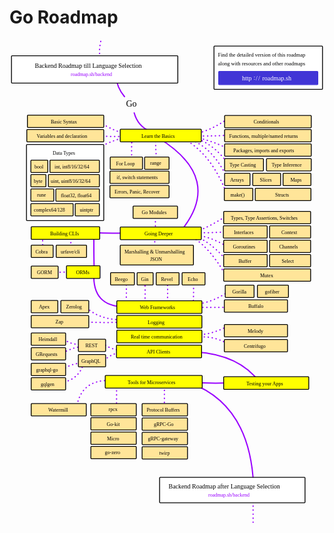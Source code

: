 # Go Roadmap

<link href="style/main.css" rel="stylesheet">

<svg xmlns="http://www.w3.org/2000/svg" xmlns:xlink="http://www.w3.org/1999/xlink" viewBox="1 152 1008 1557"
    style="font-family: balsamiq">
    <path d="M293 157Q276.10544138325673 233.1738375311804 331 235" fill="none" stroke="rgb(153,0,255)" stroke-width="4"
        stroke-linecap="round" stroke-linejoin="round" stroke-dasharray="0.8 12"></path>
    <path d="M576 1249Q770.456695506746 1319.1730113240437 782 1578" fill="none" stroke="rgb(153,0,255)"
        stroke-width="4" stroke-linecap="round" stroke-linejoin="round" stroke-dasharray="undefined"></path>
    <path d="M496.5 1261Q496.8274533890907 1286.7244198895028 496.5 1330" fill="none" stroke="rgb(153,0,255)"
        stroke-width="4" stroke-linecap="round" stroke-linejoin="round" stroke-dasharray="0.8 12"></path>
    <path d="M343.5 1250Q343.8274533890907 1275.7244198895028 343.5 1319" fill="none" stroke="rgb(153,0,255)"
        stroke-width="4" stroke-linecap="round" stroke-linejoin="round" stroke-dasharray="0.8 12"></path>
    <path d="M356.5 1246Q235.54081389735572 1224.9446960726427 216.5 1323.5" fill="none" stroke="rgb(153,0,255)"
        stroke-width="4" stroke-linecap="round" stroke-linejoin="round" stroke-dasharray="0.8 12"></path>
    <path d="M708.5 1250Q636.223832995423 1252.4247763114765 588 1248" fill="none" stroke="rgb(153,0,255)"
        stroke-width="4" stroke-linecap="round" stroke-linejoin="round" stroke-dasharray="undefined"></path>
    <path d="M598 1151Q736.2926453164952 1160.2444870544196 801 1247.5" fill="none" stroke="rgb(153,0,255)"
        stroke-width="4" stroke-linecap="round" stroke-linejoin="round" stroke-dasharray="undefined"></path>
    <path d="M241.5 1187.5Q203.29439057497487 1184.5885801526965 173.5 1206.5" fill="none" stroke="rgb(153,0,255)"
        stroke-width="4" stroke-linecap="round" stroke-linejoin="round" stroke-dasharray="0.8 12"></path>
    <path d="M238.5 1187.5Q222.7124984950272 1238.6397804916494 170.5 1248.5" fill="none" stroke="rgb(153,0,255)"
        stroke-width="4" stroke-linecap="round" stroke-linejoin="round" stroke-dasharray="0.8 12"></path>
    <path d="M361.5 1150.5Q322.02693956977424 1158.4655555527547 304.5 1178.5" fill="none" stroke="rgb(153,0,255)"
        stroke-width="4" stroke-linecap="round" stroke-linejoin="round" stroke-dasharray="0.8 12"></path>
    <path d="M232.5 1133.5Q192.9182626196847 1139.0017827403024 164.5 1159.5" fill="none" stroke="rgb(153,0,255)"
        stroke-width="4" stroke-linecap="round" stroke-linejoin="round" stroke-dasharray="0.8 12"></path>
    <path d="M236.5 1125.5Q195.01428929562968 1130.8729202673526 172.5 1106.5" fill="none" stroke="rgb(153,0,255)"
        stroke-width="4" stroke-linecap="round" stroke-linejoin="round" stroke-dasharray="0.8 12"></path>
    <path d="M369.5 1146Q325.4579649999183 1146.1051416333657 299.5 1122.5" fill="none" stroke="rgb(153,0,255)"
        stroke-width="4" stroke-linecap="round" stroke-linejoin="round" stroke-dasharray="0.8 12"></path>
    <path d="M698 1124Q649.4125032011184 1097.570464894895 605 1104.5" fill="none" stroke="rgb(153,0,255)"
        stroke-width="4" stroke-linecap="round" stroke-linejoin="round" stroke-dasharray="0.8 12"></path>
    <path d="M698 1069Q652.4560882097093 1093.9771742440971 604 1096.5" fill="none" stroke="rgb(153,0,255)"
        stroke-width="4" stroke-linecap="round" stroke-linejoin="round" stroke-dasharray="0.8 12"></path>
    <path d="M354.5 1048Q282.263315758886 1045.9299334292596 244 1005" fill="none" stroke="rgb(153,0,255)"
        stroke-width="4" stroke-linecap="round" stroke-linejoin="round" stroke-dasharray="0.8 12"></path>
    <path d="M355.5 1056Q283.22383299542304 1058.4247763114765 235 1054" fill="none" stroke="rgb(153,0,255)"
        stroke-width="4" stroke-linecap="round" stroke-linejoin="round" stroke-dasharray="0.8 12"></path>
    <path d="M150 896.5Q187.10843373493972 894.0857163594136 227 896.5" fill="none" stroke="rgb(153,0,255)"
        stroke-width="4" stroke-linecap="round" stroke-linejoin="round" stroke-dasharray="0.8 12"></path>
    <path d="M369 1006.5Q265.67160150185424 1005.8884929186331 271 899" fill="none" stroke="rgb(153,0,255)"
        stroke-width="4" stroke-linecap="round" stroke-linejoin="round" stroke-dasharray="undefined"></path>
    <path d="M589 922Q591.1477718101321 955.0120481927711 589 990.5" fill="none" stroke="rgb(153,0,255)"
        stroke-width="4" stroke-linecap="round" stroke-linejoin="round" stroke-dasharray="0.8 12"></path>
    <path d="M506 925Q508.1477718101321 958.0120481927711 506 993.5" fill="none" stroke="rgb(153,0,255)"
        stroke-width="4" stroke-linecap="round" stroke-linejoin="round" stroke-dasharray="0.8 12"></path>
    <path d="M434 927Q436.1477718101321 960.0120481927711 434 995.5" fill="none" stroke="rgb(153,0,255)"
        stroke-width="4" stroke-linecap="round" stroke-linejoin="round" stroke-dasharray="0.8 12"></path>
    <path d="M374 924Q376.1477718101321 957.0120481927711 374 992.5" fill="none" stroke="rgb(153,0,255)"
        stroke-width="4" stroke-linecap="round" stroke-linejoin="round" stroke-dasharray="0.8 12"></path>
    <path d="M710 1008.5Q648.5698935234932 1008.3271771938533 616 1008.5" fill="none" stroke="rgb(153,0,255)"
        stroke-width="4" stroke-linecap="round" stroke-linejoin="round" stroke-dasharray="0.8 12"></path>
    <path d="M702 957.5Q653.8661795874258 990.4731461736649 605 997.5" fill="none" stroke="rgb(153,0,255)"
        stroke-width="4" stroke-linecap="round" stroke-linejoin="round" stroke-dasharray="0.8 12"></path>
    <path d="M272 892Q270.6815583823948 841.0027101414265 271 774.5" fill="none" stroke="rgb(153,0,255)"
        stroke-width="4" stroke-linecap="round" stroke-linejoin="round" stroke-dasharray="undefined"></path>
    <path d="M109 834Q105.66642512783054 798.0196113951789 108 766" fill="none" stroke="rgb(153,0,255)" stroke-width="4"
        stroke-linecap="round" stroke-linejoin="round" stroke-dasharray="0.8 12"></path>
    <path d="M197 828Q197.71498051132212 801.7556756756757 197 777" fill="none" stroke="rgb(153,0,255)" stroke-width="4"
        stroke-linecap="round" stroke-linejoin="round" stroke-dasharray="0.8 12"></path>
    <path d="M465 773Q466.69313398171 799.0240963855422 465 827" fill="none" stroke="rgb(153,0,255)" stroke-width="4"
        stroke-linecap="round" stroke-linejoin="round" stroke-dasharray="0.8 12"></path>
    <path d="M368 770.5Q316.5747998965835 771.8976846081109 270 769.5" fill="none" stroke="rgb(153,0,255)"
        stroke-width="4" stroke-linecap="round" stroke-linejoin="round" stroke-dasharray="undefined"></path>
    <path d="M467 709Q468.8028741471912 736.710843373494 467 766.5" fill="none" stroke="rgb(153,0,255)" stroke-width="4"
        stroke-linecap="round" stroke-linejoin="round" stroke-dasharray="0.8 12"></path>
    <path d="M695.5 910Q642.958651151126 818.2643427779536 588.5 785" fill="none" stroke="rgb(153,0,255)"
        stroke-width="4" stroke-linecap="round" stroke-linejoin="round" stroke-dasharray="0.8 12"></path>
    <path d="M690.5 852Q641.3394403784653 797.5305801393769 599.5 783" fill="none" stroke="rgb(153,0,255)"
        stroke-width="4" stroke-linecap="round" stroke-linejoin="round" stroke-dasharray="0.8 12"></path>
    <path d="M702 766Q637.9647731549491 771.0153528633346 595 769" fill="none" stroke="rgb(153,0,255)" stroke-width="4"
        stroke-linecap="round" stroke-linejoin="round" stroke-dasharray="0.8 12"></path>
    <path d="M696 813Q640.1157511932291 780.1424093821518 601 779" fill="none" stroke="rgb(153,0,255)" stroke-width="4"
        stroke-linecap="round" stroke-linejoin="round" stroke-dasharray="0.8 12"></path>
    <path d="M701 712Q640.6853310804988 751.2364322519314 592.5 768.5" fill="none" stroke="rgb(153,0,255)"
        stroke-width="4" stroke-linecap="round" stroke-linejoin="round" stroke-dasharray="0.8 12"></path>
    <path d="M698 649.5Q647.3140226883133 515.622777905789 557 468.5" fill="none" stroke="rgb(153,0,255)"
        stroke-width="4" stroke-linecap="round" stroke-linejoin="round" stroke-dasharray="0.8 12"></path>
    <path d="M702 603.5Q653.5245931435408 495.354157411754 577 471" fill="none" stroke="rgb(153,0,255)" stroke-width="4"
        stroke-linecap="round" stroke-linejoin="round" stroke-dasharray="0.8 12"></path>
    <path d="M472.5 542Q468.1266511830454 504.5350558861954 468.5 464" fill="none" stroke="rgb(153,0,255)"
        stroke-width="4" stroke-linecap="round" stroke-linejoin="round" stroke-dasharray="0.8 12"></path>
    <path d="M393 546Q390.3975903614458 506 393 463" fill="none" stroke="rgb(153,0,255)" stroke-width="4"
        stroke-linecap="round" stroke-linejoin="round" stroke-dasharray="0.8 12"></path>
    <path d="M703 552Q658.0753258781086 488.9986998350727 602 469" fill="none" stroke="rgb(153,0,255)" stroke-width="4"
        stroke-linecap="round" stroke-linejoin="round" stroke-dasharray="0.8 12"></path>
    <path d="M342 270Q344.2134082235958 304.4544953865448 369 334" fill="none" stroke="rgb(153,0,255)" stroke-width="4"
        stroke-linecap="round" stroke-linejoin="round" stroke-dasharray="undefined"></path>
    <g class="clickable-group" data-group-id="ext_link:roadmap.sh/backend">
        <rect x="7.35" y="203.35" width="532.3" height="87.3" rx="2" fill="rgb(255,255,255)" fill-opacity="1"
            stroke="rgb(0,0,0)" stroke-width="2.7"></rect><text x="82" y="242.5" fill="rgb(0,0,0)" font-style="normal"
            font-weight="normal" font-size="20px">
            <tspan>Backend Roadmap till Language Selection</tspan>
        </text><text x="197" y="268" fill="rgb(153,0,255)" font-style="normal" font-weight="normal" font-size="16px">
            <tspan>roadmap.sh/backend</tspan>
        </text>
    </g>
    <path d="M479 467Q688.0406303790636 596.875051694537 548 765.5" fill="none" stroke="rgb(153,0,255)" stroke-width="4"
        stroke-linecap="round" stroke-linejoin="round" stroke-dasharray="undefined"></path>
    <path d="M698.5 405.5Q648.6644842744512 439.96923670577416 601 452" fill="none" stroke="rgb(153,0,255)"
        stroke-width="4" stroke-linecap="round" stroke-linejoin="round" stroke-dasharray="0.8 12"></path>
    <path d="M717 509Q650.2630724722475 473.9356900603471 597 465" fill="none" stroke="rgb(153,0,255)" stroke-width="4"
        stroke-linecap="round" stroke-linejoin="round" stroke-dasharray="0.8 12"></path>
    <path d="M383 456Q321.2354962001743 441.07363719386046 276 405" fill="none" stroke="rgb(153,0,255)" stroke-width="4"
        stroke-linecap="round" stroke-linejoin="round" stroke-dasharray="0.8 12"></path>
    <path d="M384 462Q317.9360225457389 474.68987917373784 276 506" fill="none" stroke="rgb(153,0,255)" stroke-width="4"
        stroke-linecap="round" stroke-linejoin="round" stroke-dasharray="0.8 12"></path>
    <path d="M389 458Q329.0675569994615 465.8862139459812 274 457" fill="none" stroke="rgb(153,0,255)" stroke-width="4"
        stroke-linecap="round" stroke-linejoin="round" stroke-dasharray="0.8 12"></path>
    <path d="M699.5 457.5Q631.7196715659876 461.5978354232341 577 459" fill="none" stroke="rgb(153,0,255)"
        stroke-width="4" stroke-linecap="round" stroke-linejoin="round" stroke-dasharray="0.8 12"></path><text x="374"
        y="366.5" fill="rgb(0,0,0)" font-style="normal" font-weight="normal" font-size="28px">
        <tspan>Go</tspan>
    </text>
    <path d="M400 386Q411.7500675580003 428.9312828329365 451 445" fill="none" stroke="rgb(153,0,255)" stroke-width="4"
        stroke-linecap="round" stroke-linejoin="round" stroke-dasharray="undefined"></path>
    <g class="clickable-group done" data-group-id="100-go-basics">
        <rect x="355.35" y="438.35" width="259.3" height="40.3" rx="2" fill="rgb(255,255,0)" fill-opacity="1"
            stroke="rgb(0,0,0)" stroke-width="2.7"></rect><text x="423" y="465" fill="rgb(0,0,0)" font-style="normal"
            font-weight="normal" font-size="16px">
            <tspan>Learn the Basics</tspan>
        </text>
    </g>
    <g class="clickable-group done" data-group-id="100-go-basics:basic-syntax">
        <rect x="58.35" y="393.35" width="244.3" height="39.3" rx="2" fill="rgb(255,229,153)" fill-opacity="1"
            stroke="rgb(0,0,0)" stroke-width="2.7"></rect><text x="133" y="419" fill="rgb(0,0,0)" font-style="normal"
            font-weight="normal" font-size="16px">
            <tspan>Basic Syntax</tspan>
        </text>
    </g>
    <g class="clickable-group done" data-group-id="101-go-basics:variables">
        <rect x="56.35" y="439.35" width="246.3" height="39.3" rx="2" fill="rgb(255,229,153)" fill-opacity="1"
            stroke="rgb(0,0,0)" stroke-width="2.7"></rect><text x="88" y="465" fill="rgb(0,0,0)" font-style="normal"
            font-weight="normal" font-size="16px">
            <tspan>Variables and declaration</tspan>
        </text>
    </g>
    <g class="clickable-group done" data-group-id="109-go-basics:packages">
        <rect x="689.35" y="485.35" width="277.3" height="39.3" rx="2" fill="rgb(255,229,153)" fill-opacity="1"
            stroke="rgb(0,0,0)" stroke-width="2.7"></rect><text x="717" y="511.5" fill="rgb(0,0,0)" font-style="normal"
            font-weight="normal" font-size="16px">
            <tspan>Packages, imports and exports</tspan>
        </text>
    </g>
    <g class="clickable-group done" data-group-id="108-go-basics:functions">
        <rect x="689.35" y="439.35" width="277.3" height="39.3" rx="2" fill="rgb(255,229,153)" fill-opacity="1"
            stroke="rgb(0,0,0)" stroke-width="2.7"></rect><text x="704" y="465" fill="rgb(0,0,0)" font-style="normal"
            font-weight="normal" font-size="16px">
            <tspan>Functions, multiple/named returns</tspan>
        </text>
    </g>
    <rect x="655.35" y="172.35" width="347.3" height="138.3" rx="2" fill="rgb(255,255,255)" fill-opacity="1"
        stroke="rgb(0,0,0)" stroke-width="2.7"></rect><text x="668" y="206.5" fill="rgb(0,0,0)" font-style="normal"
        font-weight="normal" font-size="17px">
        <tspan>Find the detailed version of this roadmap</tspan>
    </text><text x="668" y="234.5" fill="rgb(0,0,0)" font-style="normal" font-weight="normal" font-size="17px">
        <tspan>along with resources and other roadmaps</tspan>
    </text>
    <g class="clickable-group" data-group-id="ext_link:roadmap.sh">
        <rect x="670.35" y="253.35" width="317.3" height="42.3" rx="2" fill="rgb(65,53,214)" fill-opacity="1"
            stroke="rgb(65,53,214)" stroke-width="2.7"></rect><text x="810" y="281.5" fill="rgb(255,255,255)"
            font-style="normal" font-weight="normal" font-size="20px">
            <tspan>roadmap.sh</tspan>
        </text><text x="745" y="281.5" fill="rgb(255,255,255)" font-style="normal" font-weight="normal"
            font-size="20px">
            <tspan>http</tspan>
        </text><text x="782" y="279" fill="rgb(255,255,255)" font-style="normal" font-weight="normal" font-size="20px">
            <tspan>:</tspan>
        </text><text x="789" y="282.5" fill="rgb(255,255,255)" font-style="normal" font-weight="normal"
            font-size="20px">
            <tspan>/</tspan>
        </text><text x="797" y="282.5" fill="rgb(255,255,255)" font-style="normal" font-weight="normal"
            font-size="20px">
            <tspan>/</tspan>
        </text>
    </g>
    <g class="clickable-group done" data-group-id="107-go-basics:conditionals">
        <rect x="689.35" y="394.35" width="277.3" height="39.3" rx="2" fill="rgb(255,229,153)" fill-opacity="1"
            stroke="rgb(0,0,0)" stroke-width="2.7"></rect><text x="782" y="420" fill="rgb(0,0,0)" font-style="normal"
            font-weight="normal" font-size="16px">
            <tspan>Conditionals</tspan>
        </text>
    </g>
    <g class="clickable-group done" data-group-id="110-go-basics:type-casting">
        <rect x="689.35" y="532.35" width="124.3" height="39.3" rx="2" fill="rgb(255,229,153)" fill-opacity="1"
            stroke="rgb(0,0,0)" stroke-width="2.7"></rect><text x="705" y="558" fill="rgb(0,0,0)" font-style="normal"
            font-weight="normal" font-size="16px">
            <tspan>Type Casting</tspan>
        </text>
    </g>
    <g class="clickable-group done" data-group-id="111-go-basics:type-inference">
        <rect x="823.35" y="532.35" width="143.3" height="39.3" rx="2" fill="rgb(255,229,153)" fill-opacity="1"
            stroke="rgb(0,0,0)" stroke-width="2.7"></rect><text x="840" y="558" fill="rgb(0,0,0)" font-style="normal"
            font-weight="normal" font-size="16px">
            <tspan>Type Inference</tspan>
        </text>
    </g>
    <g class="clickable-group done" data-group-id="103-go-basics:for-loop">
        <rect x="323.35" y="527.35" width="103.3" height="39.3" rx="2" fill="rgb(255,229,153)" fill-opacity="1"
            stroke="rgb(0,0,0)" stroke-width="2.7"></rect><text x="342" y="553" fill="rgb(0,0,0)" font-style="normal"
            font-weight="normal" font-size="16px">
            <tspan>For Loop</tspan>
        </text>
    </g>
    <g class="clickable-group done" data-group-id="105-go-basics:conditionals">
        <rect x="322.35" y="572.35" width="189.3" height="39.3" rx="2" fill="rgb(255,229,153)" fill-opacity="1"
            stroke="rgb(0,0,0)" stroke-width="2.7"></rect><text x="344" y="598" fill="rgb(0,0,0)" font-style="normal"
            font-weight="normal" font-size="16px">
            <tspan>if, switch statements</tspan>
        </text>
    </g>
    <g class="clickable-group done" data-group-id="101-go-advanced">
        <rect x="355.35" y="751.35" width="259.3" height="40.3" rx="2" fill="rgb(255,255,0)" fill-opacity="1"
            stroke="rgb(0,0,0)" stroke-width="2.7"></rect><text x="433" y="778" fill="rgb(0,0,0)" font-style="normal"
            font-weight="normal" font-size="16px">
            <tspan>Going Deeper</tspan>
        </text>
    </g>
    <g class="clickable-group done" data-group-id="116-go-basics:structs">
        <rect x="787.35" y="627.35" width="178.3" height="39.3" rx="2" fill="rgb(255,229,153)" fill-opacity="1"
            stroke="rgb(0,0,0)" stroke-width="2.7"></rect><text x="851" y="653" fill="rgb(0,0,0)" font-style="normal"
            font-weight="normal" font-size="16px">
            <tspan>Structs</tspan>
        </text>
    </g>
    <g class="clickable-group done" data-group-id="103-go-advanced:interfaces">
        <rect x="685.35" y="747.35" width="140.3" height="39.3" rx="2" fill="rgb(255,229,153)" fill-opacity="1"
            stroke="rgb(0,0,0)" stroke-width="2.7"></rect><text x="719" y="774" fill="rgb(0,0,0)" font-style="normal"
            font-weight="normal" font-size="16px">
            <tspan>Interfaces</tspan>
        </text>
    </g>
    <g class="clickable-group done" data-group-id="112-go-basics:arrays">
        <rect x="689.35" y="579.35" width="81.3" height="39.3" rx="2" fill="rgb(255,229,153)" fill-opacity="1"
            stroke="rgb(0,0,0)" stroke-width="2.7"></rect><text x="707" y="605" fill="rgb(0,0,0)" font-style="normal"
            font-weight="normal" font-size="16px">
            <tspan>Arrays</tspan>
        </text>
    </g>
    <g class="clickable-group done" data-group-id="113-go-basics:slices">
        <rect x="779.35" y="579.35" width="89.3" height="39.3" rx="2" fill="rgb(255,229,153)" fill-opacity="1"
            stroke="rgb(0,0,0)" stroke-width="2.7"></rect><text x="802" y="605" fill="rgb(0,0,0)" font-style="normal"
            font-weight="normal" font-size="16px">
            <tspan>Slices</tspan>
        </text>
    </g>
    <g class="clickable-group done" data-group-id="115-go-basics:make">
        <rect x="688.35" y="627.35" width="91.3" height="39.3" rx="2" fill="rgb(255,229,153)" fill-opacity="1"
            stroke="rgb(0,0,0)" stroke-width="2.7"></rect><text x="708" y="653" fill="rgb(0,0,0)" font-style="normal"
            font-weight="normal" font-size="16px">
            <tspan>make()</tspan>
        </text>
    </g>
    <g class="clickable-group done" data-group-id="104-go-basics:range">
        <rect x="433.35" y="527.35" width="78.3" height="39.3" rx="2" fill="rgb(255,229,153)" fill-opacity="1"
            stroke="rgb(0,0,0)" stroke-width="2.7"></rect><text x="451" y="551.5" fill="rgb(0,0,0)" font-style="normal"
            font-weight="normal" font-size="16px">
            <tspan>range</tspan>
        </text>
    </g>
    <g class="clickable-group done" data-group-id="114-go-basics:maps">
        <rect x="876.35" y="579.35" width="89.3" height="39.3" rx="2" fill="rgb(255,229,153)" fill-opacity="1"
            stroke="rgb(0,0,0)" stroke-width="2.7"></rect><text x="900" y="605" fill="rgb(0,0,0)" font-style="normal"
            font-weight="normal" font-size="16px">
            <tspan>Maps</tspan>
        </text>
    </g>
    <g class="clickable-group done" data-group-id="102-go-advanced:types-and-type-assertions">
        <rect x="686.35" y="701.35" width="278.3" height="39.3" rx="2" fill="rgb(255,229,153)" fill-opacity="1"
            stroke="rgb(0,0,0)" stroke-width="2.7"></rect><text x="709" y="727" fill="rgb(0,0,0)" font-style="normal"
            font-weight="normal" font-size="16px">
            <tspan>Types, Type Assertions, Switches</tspan>
        </text>
    </g>
    <g class="clickable-group done" data-group-id="106-go-basics:errors-panic-recover">
        <rect x="322.35" y="618.35" width="189.3" height="39.3" rx="2" fill="rgb(255,229,153)" fill-opacity="1"
            stroke="rgb(0,0,0)" stroke-width="2.7"></rect><text x="337" y="644.5" fill="rgb(0,0,0)" font-style="normal"
            font-weight="normal" font-size="16px">
            <tspan>Errors, Panic, Recover</tspan>
        </text>
    </g>
    <g class="clickable-group done" data-group-id="105-go-advanced:goroutines">
        <rect x="686.35" y="793.35" width="139.3" height="39.3" rx="2" fill="rgb(255,229,153)" fill-opacity="1"
            stroke="rgb(0,0,0)" stroke-width="2.7"></rect><text x="716" y="819" fill="rgb(0,0,0)" font-style="normal"
            font-weight="normal" font-size="16px">
            <tspan>Goroutines</tspan>
        </text>
    </g>
    <g class="clickable-group done" data-group-id="106-go-advanced:channels">
        <rect x="833.35" y="793.35" width="131.3" height="39.3" rx="2" fill="rgb(255,229,153)" fill-opacity="1"
            stroke="rgb(0,0,0)" stroke-width="2.7"></rect><text x="864" y="819" fill="rgb(0,0,0)" font-style="normal"
            font-weight="normal" font-size="16px">
            <tspan>Channels</tspan>
        </text>
    </g>
    <g class="clickable-group done" data-group-id="107-go-advanced:buffer">
        <rect x="686.35" y="839.35" width="139.3" height="39.3" rx="2" fill="rgb(255,229,153)" fill-opacity="1"
            stroke="rgb(0,0,0)" stroke-width="2.7"></rect><text x="734" y="865" fill="rgb(0,0,0)" font-style="normal"
            font-weight="normal" font-size="16px">
            <tspan>Buffer</tspan>
        </text>
    </g>
    <g class="clickable-group done" data-group-id="108-go-advanced:select">
        <rect x="833.35" y="839.35" width="131.3" height="39.3" rx="2" fill="rgb(255,229,153)" fill-opacity="1"
            stroke="rgb(0,0,0)" stroke-width="2.7"></rect><text x="872" y="865" fill="rgb(0,0,0)" font-style="normal"
            font-weight="normal" font-size="16px">
            <tspan>Select</tspan>
        </text>
    </g>
    <g class="clickable-group done" data-group-id="109-go-advanced:mutext">
        <rect x="686.35" y="885.35" width="278.3" height="39.3" rx="2" fill="rgb(255,229,153)" fill-opacity="1"
            stroke="rgb(0,0,0)" stroke-width="2.7"></rect><text x="803" y="911" fill="rgb(0,0,0)" font-style="normal"
            font-weight="normal" font-size="16px">
            <tspan>Mutex</tspan>
        </text>
    </g>
    <g class="clickable-group done" data-group-id="100-go-advanced:go-modules">
        <rect x="396.35" y="684.35" width="142.3" height="39.3" rx="2" fill="rgb(255,229,153)" fill-opacity="1"
            stroke="rgb(0,0,0)" stroke-width="2.7"></rect><text x="424" y="710" fill="rgb(0,0,0)" font-style="normal"
            font-weight="normal" font-size="16px">
            <tspan>Go Modules</tspan>
        </text>
    </g>
    <g class="clickable-group done" data-group-id="102-go-building-clis">
        <rect x="70.35" y="750.35" width="219.3" height="40.3" rx="2" fill="rgb(255,255,0)" fill-opacity="1"
            stroke="rgb(0,0,0)" stroke-width="2.7"></rect><text x="131" y="777" fill="rgb(0,0,0)" font-style="normal"
            font-weight="normal" font-size="16px">
            <tspan>Building CLIs</tspan>
        </text>
    </g>
    <g class="clickable-group done" data-group-id="101-go-advanced:working-with-json">
        <rect x="355.35" y="809.35" width="234.3" height="63.3" rx="2" fill="rgb(255,229,153)" fill-opacity="1"
            stroke="rgb(0,0,0)" stroke-width="2.7"></rect><text x="369" y="835" fill="rgb(0,0,0)" font-style="normal"
            font-weight="normal" font-size="16px">
            <tspan>Marshalling &amp; Unmarshalling</tspan>
        </text><text x="451" y="859" fill="rgb(0,0,0)" font-style="normal" font-weight="normal" font-size="16px">
            <tspan>JSON</tspan>
        </text>
    </g>
    <g class="clickable-group done" data-group-id="104-go-advanced:context">
        <rect x="833.35" y="747.35" width="131.3" height="39.3" rx="2" fill="rgb(255,229,153)" fill-opacity="1"
            stroke="rgb(0,0,0)" stroke-width="2.7"></rect><text x="871" y="773" fill="rgb(0,0,0)" font-style="normal"
            font-weight="normal" font-size="16px">
            <tspan>Context</tspan>
        </text>
    </g>
    <g class="clickable-group done" data-group-id="100-go-building-clis:cobra">
        <rect x="70.35" y="809.35" width="70.3" height="39.3" rx="2" fill="rgb(255,229,153)" fill-opacity="1"
            stroke="rgb(0,0,0)" stroke-width="2.7"></rect><text x="84" y="835" fill="rgb(0,0,0)" font-style="normal"
            font-weight="normal" font-size="16px">
            <tspan>Cobra</tspan>
        </text>
    </g>
    <g class="clickable-group done" data-group-id="101-go-building-clis:urfave-cli">
        <rect x="150.35" y="809.35" width="97.3" height="39.3" rx="2" fill="rgb(255,229,153)" fill-opacity="1"
            stroke="rgb(0,0,0)" stroke-width="2.7"></rect><text x="165" y="835" fill="rgb(0,0,0)" font-style="normal"
            font-weight="normal" font-size="16px">
            <tspan>urfave/cli</tspan>
        </text>
    </g>
    <g class="clickable-group done" data-group-id="104-go-web-frameworks">
        <rect x="344.35" y="987.35" width="272.3" height="40.3" rx="2" fill="rgb(255,255,0)" fill-opacity="1"
            stroke="rgb(0,0,0)" stroke-width="2.7"></rect><text x="418" y="1014" fill="rgb(0,0,0)" font-style="normal"
            font-weight="normal" font-size="16px">
            <tspan>Web Frameworks</tspan>
        </text>
    </g>
    <g class="clickable-group done" data-group-id="100-go-web-frameworks:beego">
        <rect x="324.35" y="897.35" width="76.3" height="39.3" rx="2" fill="rgb(255,229,153)" fill-opacity="1"
            stroke="rgb(0,0,0)" stroke-width="2.7"></rect><text x="338" y="923" fill="rgb(0,0,0)" font-style="normal"
            font-weight="normal" font-size="16px">
            <tspan>Beego</tspan>
        </text>
    </g>
    <g class="clickable-group done" data-group-id="101-go-web-frameworks:gin">
        <rect x="409.35" y="897.35" width="51.3" height="39.3" rx="2" fill="rgb(255,229,153)" fill-opacity="1"
            stroke="rgb(0,0,0)" stroke-width="2.7"></rect><text x="422" y="923" fill="rgb(0,0,0)" font-style="normal"
            font-weight="normal" font-size="16px">
            <tspan>Gin</tspan>
        </text>
    </g>
    <g class="clickable-group done" data-group-id="102-go-web-frameworks:revel">
        <rect x="470.35" y="897.35" width="73.3" height="39.3" rx="2" fill="rgb(255,229,153)" fill-opacity="1"
            stroke="rgb(0,0,0)" stroke-width="2.7"></rect><text x="486" y="923" fill="rgb(0,0,0)" font-style="normal"
            font-weight="normal" font-size="16px">
            <tspan>Revel</tspan>
        </text>
    </g>
    <g class="clickable-group done" data-group-id="103-go-web-frameworks:echo">
        <rect x="553.35" y="897.35" width="73.3" height="39.3" rx="2" fill="rgb(255,229,153)" fill-opacity="1"
            stroke="rgb(0,0,0)" stroke-width="2.7"></rect><text x="571" y="923" fill="rgb(0,0,0)" font-style="normal"
            font-weight="normal" font-size="16px">
            <tspan>Echo</tspan>
        </text>
    </g>
    <g class="clickable-group done" data-group-id="106-go-web-frameworks:buffalo">
        <rect x="688.35" y="984.35" width="202.3" height="39.3" rx="2" fill="rgb(255,229,153)" fill-opacity="1"
            stroke="rgb(0,0,0)" stroke-width="2.7"></rect><text x="765" y="1010" fill="rgb(0,0,0)" font-style="normal"
            font-weight="normal" font-size="16px">
            <tspan>Buffalo</tspan>
        </text>
    </g>
    <g class="clickable-group done" data-group-id="104-go-web-frameworks:gorilla">
        <rect x="691.35" y="937.35" width="92.3" height="39.3" rx="2" fill="rgb(255,229,153)" fill-opacity="1"
            stroke="rgb(0,0,0)" stroke-width="2.7"></rect><text x="714" y="963" fill="rgb(0,0,0)" font-style="normal"
            font-weight="normal" font-size="16px">
            <tspan>Gorilla</tspan>
        </text>
    </g>
    <g class="clickable-group done" data-group-id="103-go-orms">
        <rect x="183.35" y="875.35" width="107.3" height="40.3" rx="2" fill="rgb(255,255,0)" fill-opacity="1"
            stroke="rgb(0,0,0)" stroke-width="2.7"></rect><text x="214" y="902" fill="rgb(0,0,0)" font-style="normal"
            font-weight="normal" font-size="16px">
            <tspan>ORMs</tspan>
        </text>
    </g>
    <g class="clickable-group done" data-group-id="100-go-orms:gorm">
        <rect x="70.35" y="876.35" width="86.3" height="39.3" rx="2" fill="rgb(255,229,153)" fill-opacity="1"
            stroke="rgb(0,0,0)" stroke-width="2.7"></rect><text x="89" y="902" fill="rgb(0,0,0)" font-style="normal"
            font-weight="normal" font-size="16px">
            <tspan>GORM</tspan>
        </text>
    </g>
    <g class="clickable-group done" data-group-id="105-go-logging">
        <rect x="344.35" y="1034.35" width="272.3" height="40.3" rx="2" fill="rgb(255,255,0)" fill-opacity="1"
            stroke="rgb(0,0,0)" stroke-width="2.7"></rect><text x="443" y="1061" fill="rgb(0,0,0)" font-style="normal"
            font-weight="normal" font-size="16px">
            <tspan>Logging</tspan>
        </text>
    </g>
    <g class="clickable-group done" data-group-id="101-go-logging:zap">
        <rect x="70.35" y="1034.35" width="184.3" height="39.3" rx="2" fill="rgb(255,229,153)" fill-opacity="1"
            stroke="rgb(0,0,0)" stroke-width="2.7"></rect><text x="148" y="1060" fill="rgb(0,0,0)" font-style="normal"
            font-weight="normal" font-size="16px">
            <tspan>Zap</tspan>
        </text>
    </g>
    <g class="clickable-group done" data-group-id="102-go-logging:apex">
        <rect x="70.35" y="986.35" width="85.3" height="39.3" rx="2" fill="rgb(255,229,153)" fill-opacity="1"
            stroke="rgb(0,0,0)" stroke-width="2.7"></rect><text x="95" y="1012" fill="rgb(0,0,0)" font-style="normal"
            font-weight="normal" font-size="16px">
            <tspan>Apex</tspan>
        </text>
    </g>
    <g class="clickable-group done" data-group-id="106-go-realtime-communication">
        <rect x="344.35" y="1081.35" width="272.3" height="40.3" rx="2" fill="rgb(255,255,0)" fill-opacity="1"
            stroke="rgb(0,0,0)" stroke-width="2.7"></rect><text x="389" y="1108" fill="rgb(0,0,0)" font-style="normal"
            font-weight="normal" font-size="16px">
            <tspan>Real time communication</tspan>
        </text>
    </g>
    <g class="clickable-group done" data-group-id="100-go-realtime-communication:melody">
        <rect x="688.35" y="1063.35" width="202.3" height="39.3" rx="2" fill="rgb(255,229,153)" fill-opacity="1"
            stroke="rgb(0,0,0)" stroke-width="2.7"></rect><text x="763" y="1089" fill="rgb(0,0,0)" font-style="normal"
            font-weight="normal" font-size="16px">
            <tspan>Melody</tspan>
        </text>
    </g>
    <g class="clickable-group done" data-group-id="101-go-realtime-communication:centrifugo">
        <rect x="688.35" y="1111.35" width="202.3" height="39.3" rx="2" fill="rgb(255,229,153)" fill-opacity="1"
            stroke="rgb(0,0,0)" stroke-width="2.7"></rect><text x="751" y="1137" fill="rgb(0,0,0)" font-style="normal"
            font-weight="normal" font-size="16px">
            <tspan>Centrifugo</tspan>
        </text>
    </g>
    <g class="clickable-group done" data-group-id="107-go-api-clients">
        <rect x="343.35" y="1129.35" width="272.3" height="40.3" rx="2" fill="rgb(255,255,0)" fill-opacity="1"
            stroke="rgb(0,0,0)" stroke-width="2.7"></rect><text x="440" y="1156.5" fill="rgb(0,0,0)" font-style="normal"
            font-weight="normal" font-size="16px">
            <tspan>API Clients</tspan>
        </text>
    </g>
    <g class="clickable-group done" data-group-id="100-go-api-clients:rest">
        <rect x="221.35" y="1110.35" width="87.3" height="39.3" rx="2" fill="rgb(255,229,153)" fill-opacity="1"
            stroke="rgb(0,0,0)" stroke-width="2.7"></rect><text x="244" y="1136" fill="rgb(0,0,0)" font-style="normal"
            font-weight="normal" font-size="16px">
            <tspan>REST</tspan>
        </text>
    </g>
    <g class="clickable-group done" data-group-id="100-go-api-clients:rest:heimdall">
        <rect x="70.35" y="1090.35" width="110.3" height="39.3" rx="2" fill="rgb(255,229,153)" fill-opacity="1"
            stroke="rgb(0,0,0)" stroke-width="2.7"></rect><text x="94" y="1116" fill="rgb(0,0,0)" font-style="normal"
            font-weight="normal" font-size="16px">
            <tspan>Heimdall</tspan>
        </text>
    </g>
    <g class="clickable-group done" data-group-id="101-go-api-clients:rest:grequests">
        <rect x="70.35" y="1137.35" width="110.3" height="39.3" rx="2" fill="rgb(255,229,153)" fill-opacity="1"
            stroke="rgb(0,0,0)" stroke-width="2.7"></rect><text x="85" y="1163" fill="rgb(0,0,0)" font-style="normal"
            font-weight="normal" font-size="16px">
            <tspan>GRequests</tspan>
        </text>
    </g>
    <g class="clickable-group done" data-group-id="101-go-api-clients:graphql">
        <rect x="221.35" y="1159.35" width="87.3" height="39.3" rx="2" fill="rgb(255,229,153)" fill-opacity="1"
            stroke="rgb(0,0,0)" stroke-width="2.7"></rect><text x="231" y="1185.5" fill="rgb(0,0,0)" font-style="normal"
            font-weight="normal" font-size="16px">
            <tspan>GraphQL</tspan>
        </text>
    </g>
    <g class="clickable-group done" data-group-id="100-go-api-clients:graphql:graphql-go">
        <rect x="70.35" y="1187.35" width="110.3" height="39.3" rx="2" fill="rgb(255,229,153)" fill-opacity="1"
            stroke="rgb(0,0,0)" stroke-width="2.7"></rect><text x="86" y="1213" fill="rgb(0,0,0)" font-style="normal"
            font-weight="normal" font-size="16px">
            <tspan>graphql-go</tspan>
        </text>
    </g>
    <g class="clickable-group done" data-group-id="101-go-api-clients:graphql:gqlgen">
        <rect x="70.35" y="1233.35" width="110.3" height="39.3" rx="2" fill="rgb(255,229,153)" fill-opacity="1"
            stroke="rgb(0,0,0)" stroke-width="2.7"></rect><text x="101" y="1259" fill="rgb(0,0,0)" font-style="normal"
            font-weight="normal" font-size="16px">
            <tspan>gqlgen</tspan>
        </text>
    </g>
    <g class="clickable-group done" data-group-id="108-go-testing-your-apps">
        <rect x="686.35" y="1230.35" width="272.3" height="40.3" rx="2" fill="rgb(255,255,0)" fill-opacity="1"
            stroke="rgb(0,0,0)" stroke-width="2.7"></rect><text x="759" y="1257" fill="rgb(0,0,0)" font-style="normal"
            font-weight="normal" font-size="16px">
            <tspan>Testing your Apps</tspan>
        </text>
    </g>
    <g class="clickable-group done" data-group-id="109-go-microservices">
        <rect x="307.35" y="1226.35" width="310.3" height="40.3" rx="2" fill="rgb(255,255,0)" fill-opacity="1"
            stroke="rgb(0,0,0)" stroke-width="2.7"></rect><text x="379" y="1253" fill="rgb(0,0,0)" font-style="normal"
            font-weight="normal" font-size="16px">
            <tspan>Tools for Microservices</tspan>
        </text>
    </g>
    <g class="clickable-group done" data-group-id="100-go-microservices:watermill">
        <rect x="70.35" y="1316.35" width="176.3" height="39.3" rx="2" fill="rgb(255,229,153)" fill-opacity="1"
            stroke="rgb(0,0,0)" stroke-width="2.7"></rect><text x="125" y="1342" fill="rgb(0,0,0)" font-style="normal"
            font-weight="normal" font-size="16px">
            <tspan>Watermill</tspan>
        </text>
    </g>
    <g class="clickable-group done" data-group-id="101-go-microservices:rpcx">
        <rect x="261.35" y="1316.35" width="145.3" height="39.3" rx="2" fill="rgb(255,229,153)" fill-opacity="1"
            stroke="rgb(0,0,0)" stroke-width="2.7"></rect><text x="318" y="1340.5" fill="rgb(0,0,0)" font-style="normal"
            font-weight="normal" font-size="16px">
            <tspan>rpcx</tspan>
        </text>
    </g>
    <g class="clickable-group done" data-group-id="102-go-microservices:go-kit">
        <rect x="261.35" y="1361.35" width="145.3" height="39.3" rx="2" fill="rgb(255,229,153)" fill-opacity="1"
            stroke="rgb(0,0,0)" stroke-width="2.7"></rect><text x="312" y="1387" fill="rgb(0,0,0)" font-style="normal"
            font-weight="normal" font-size="16px">
            <tspan>Go-kit</tspan>
        </text>
    </g>
    <g class="clickable-group done" data-group-id="103-go-microservices:micro">
        <rect x="261.35" y="1407.35" width="145.3" height="39.3" rx="2" fill="rgb(255,229,153)" fill-opacity="1"
            stroke="rgb(0,0,0)" stroke-width="2.7"></rect><text x="313" y="1433" fill="rgb(0,0,0)" font-style="normal"
            font-weight="normal" font-size="16px">
            <tspan>Micro</tspan>
        </text>
    </g>
    <g class="clickable-group done" data-group-id="104-go-microservices:go-zero">
        <rect x="261.35" y="1453.35" width="145.3" height="39.3" rx="2" fill="rgb(255,229,153)" fill-opacity="1"
            stroke="rgb(0,0,0)" stroke-width="2.7"></rect><text x="306" y="1477.5" fill="rgb(0,0,0)" font-style="normal"
            font-weight="normal" font-size="16px">
            <tspan>go-zero</tspan>
        </text>
    </g>
    <g class="clickable-group done" data-group-id="105-go-microservices:protocol-buffers">
        <rect x="425.35" y="1316.35" width="145.3" height="39.3" rx="2" fill="rgb(255,229,153)" fill-opacity="1"
            stroke="rgb(0,0,0)" stroke-width="2.7"></rect><text x="440" y="1342.5" fill="rgb(0,0,0)" font-style="normal"
            font-weight="normal" font-size="16px">
            <tspan>Protocol Buffers</tspan>
        </text>
    </g>
    <g class="clickable-group done" data-group-id="106-go-microservices:grpc-go">
        <rect x="425.35" y="1362.35" width="145.3" height="39.3" rx="2" fill="rgb(255,229,153)" fill-opacity="1"
            stroke="rgb(0,0,0)" stroke-width="2.7"></rect><text x="463" y="1388.5" fill="rgb(0,0,0)" font-style="normal"
            font-weight="normal" font-size="16px">
            <tspan>gRPC-Go</tspan>
        </text>
    </g>
    <g class="clickable-group done" data-group-id="107-go-microservices:grpc-gateway">
        <rect x="425.35" y="1408.35" width="145.3" height="39.3" rx="2" fill="rgb(255,229,153)" fill-opacity="1"
            stroke="rgb(0,0,0)" stroke-width="2.7"></rect><text x="444" y="1434.5" fill="rgb(0,0,0)" font-style="normal"
            font-weight="normal" font-size="16px">
            <tspan>gRPC-gateway</tspan>
        </text>
    </g>
    <g class="clickable-group done" data-group-id="108-go-microservices:twirp">
        <rect x="425.35" y="1454.35" width="145.3" height="39.3" rx="2" fill="rgb(255,229,153)" fill-opacity="1"
            stroke="rgb(0,0,0)" stroke-width="2.7"></rect><text x="480" y="1480" fill="rgb(0,0,0)" font-style="normal"
            font-weight="normal" font-size="16px">
            <tspan>twirp</tspan>
        </text>
    </g>
    <path d="M780.5 1605.5Q780.5 1656.7777777777778 780.5 1703" fill="none" stroke="rgb(153,0,255)" stroke-width="4"
        stroke-linecap="round" stroke-linejoin="round" stroke-dasharray="0.8 12"></path>
    <g class="clickable-group" data-group-id="ext_link:roadmap.sh/backend">
        <rect x="481.35" y="1552.35" width="465.3" height="81.3" rx="2" fill="rgb(255,255,255)" fill-opacity="1"
            stroke="rgb(0,0,0)" stroke-width="2.7"></rect><text x="510" y="1588.5" fill="rgb(0,0,0)" font-style="normal"
            font-weight="normal" font-size="20px">
            <tspan>Backend Roadmap after Language Selection</tspan>
        </text><text x="637" y="1613" fill="rgb(153,0,255)" font-style="normal" font-weight="normal" font-size="16px">
            <tspan>roadmap.sh/backend</tspan>
        </text>
    </g>
    <g class="clickable-group done" data-group-id="105-go-web-frameworks:gofiber">
        <rect x="794.35" y="937.35" width="99.3" height="39.3" rx="2" fill="rgb(255,229,153)" fill-opacity="1"
            stroke="rgb(0,0,0)" stroke-width="2.7"></rect><text x="818" y="963" fill="rgb(0,0,0)" font-style="normal"
            font-weight="normal" font-size="16px">
            <tspan>gofiber</tspan>
        </text>
    </g>
    <g class="clickable-group done" data-group-id="102-go-basics:data-types">
        <rect x="55.35" y="487.35" width="247.3" height="243.3" rx="2" fill="rgb(255,255,255)" fill-opacity="1"
            stroke="rgb(0,0,0)" stroke-width="2.7"></rect><text x="139" y="519" fill="rgb(0,0,0)" font-style="normal"
            font-weight="normal" font-size="16px">
            <tspan>Data Types</tspan>
        </text>
        <rect x="69.35" y="537.35" width="54.3" height="39.3" rx="2" fill="rgb(255,229,153)" fill-opacity="1"
            stroke="rgb(0,0,0)" stroke-width="2.7"></rect><text x="81" y="563" fill="rgb(0,0,0)" font-style="normal"
            font-weight="normal" font-size="16px">
            <tspan>bool</tspan>
        </text>
        <rect x="130.35" y="537.35" width="158.3" height="39.3" rx="2" fill="rgb(255,229,153)" fill-opacity="1"
            stroke="rgb(0,0,0)" stroke-width="2.7"></rect><text x="145" y="563.5" fill="rgb(0,0,0)" font-style="normal"
            font-weight="normal" font-size="16px">
            <tspan>int, int8/16/32/64</tspan>
        </text>
        <rect x="69.35" y="583.35" width="48.3" height="39.3" rx="2" fill="rgb(255,229,153)" fill-opacity="1"
            stroke="rgb(0,0,0)" stroke-width="2.7"></rect><text x="79" y="609" fill="rgb(0,0,0)" font-style="normal"
            font-weight="normal" font-size="16px">
            <tspan>byte</tspan>
        </text>
        <rect x="125.35" y="583.35" width="163.3" height="39.3" rx="2" fill="rgb(255,229,153)" fill-opacity="1"
            stroke="rgb(0,0,0)" stroke-width="2.7"></rect><text x="133" y="609.5" fill="rgb(0,0,0)" font-style="normal"
            font-weight="normal" font-size="16px">
            <tspan>uint, uint8/16/32/64</tspan>
        </text>
        <rect x="69.35" y="629.35" width="73.3" height="39.3" rx="2" fill="rgb(255,229,153)" fill-opacity="1"
            stroke="rgb(0,0,0)" stroke-width="2.7"></rect><text x="89" y="653.5" fill="rgb(0,0,0)" font-style="normal"
            font-weight="normal" font-size="16px">
            <tspan>rune</tspan>
        </text>
        <rect x="149.35" y="629.35" width="139.3" height="39.3" rx="2" fill="rgb(255,229,153)" fill-opacity="1"
            stroke="rgb(0,0,0)" stroke-width="2.7"></rect><text x="165" y="655.5" fill="rgb(0,0,0)" font-style="normal"
            font-weight="normal" font-size="16px">
            <tspan>float32, float64</tspan>
        </text>
        <rect x="69.35" y="676.35" width="135.3" height="39.3" rx="2" fill="rgb(255,229,153)" fill-opacity="1"
            stroke="rgb(0,0,0)" stroke-width="2.7"></rect><text x="79" y="702.5" fill="rgb(0,0,0)" font-style="normal"
            font-weight="normal" font-size="16px">
            <tspan>complex64/128</tspan>
        </text>
        <rect x="211.35" y="676.35" width="77.3" height="39.3" rx="2" fill="rgb(255,229,153)" fill-opacity="1"
            stroke="rgb(0,0,0)" stroke-width="2.7"></rect><text x="226" y="702" fill="rgb(0,0,0)" font-style="normal"
            font-weight="normal" font-size="16px">
            <tspan>uintptr</tspan>
        </text>
    </g>
    <g class="clickable-group done" data-group-id="100-go-logging:zerolog">
        <rect x="165.35" y="986.35" width="89.3" height="39.3" rx="2" fill="rgb(255,229,153)" fill-opacity="1"
            stroke="rgb(0,0,0)" stroke-width="2.7"></rect><text x="182" y="1012" fill="rgb(0,0,0)" font-style="normal"
            font-weight="normal" font-size="16px">
            <tspan>Zerolog</tspan>
        </text>
    </g>
</svg>